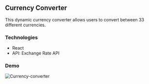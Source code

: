 ## Currency Converter
This dynamic currency converter allows users to convert between 33 different currencies. 

### Technologies
- React
- API: Exchange Rate API

### Demo
![Currency-converter](https://user-images.githubusercontent.com/54462998/78314973-a9236700-7529-11ea-8ff4-788b82fbbdd0.gif)
